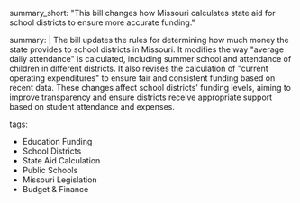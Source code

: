summary_short: "This bill changes how Missouri calculates state aid for school districts to ensure more accurate funding."

summary: |
  The bill updates the rules for determining how much money the state provides to school districts in Missouri. It modifies the way "average daily attendance" is calculated, including summer school and attendance of children in different districts. It also revises the calculation of "current operating expenditures" to ensure fair and consistent funding based on recent data. These changes affect school districts' funding levels, aiming to improve transparency and ensure districts receive appropriate support based on student attendance and expenses.

tags:
  - Education Funding
  - School Districts
  - State Aid Calculation
  - Public Schools
  - Missouri Legislation
  - Budget & Finance

